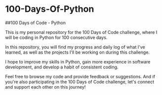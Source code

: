 # 100-Days-Of-Python
##100 Days of Code - Python

This is my personal repository for the 100 Days of Code challenge, where I will be coding in Python for 100 consecutive days.

In this repository, you will find my progress and daily log of what I've learned, as well as the projects I'll be working on during this challenge.

I hope to improve my skills in Python, gain more experience in software development, and develop a habit of consistent coding.

Feel free to browse my code and provide feedback or suggestions. And if you're also participating in the 100 Days of Code challenge, let's connect and support each other on this journey!

